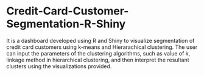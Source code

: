 # Credit-Card-Customer-Segmentation-R-Shiny

It is a dashboard developed using R and Shiny to visualize segmentation of credit card customers using k-means and Hierarachical clustering. The user can input the parameters of the clustering algorithms, such as value of k, linkage method in hierarchical clustering, and then interpret the resultant clusters using the visualizations provided.

